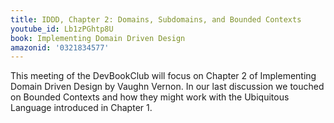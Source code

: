 ```yaml
---
title: IDDD, Chapter 2: Domains, Subdomains, and Bounded Contexts
youtube_id: Lb1zPGhtp8U
book: Implementing Domain Driven Design
amazonid: '0321834577'
---
```

This meeting of the DevBookClub will focus on Chapter 2 of Implementing Domain Driven Design by Vaughn Vernon. In our last discussion we touched on Bounded Contexts and how they might work with the Ubiquitous Language introduced in Chapter 1.
